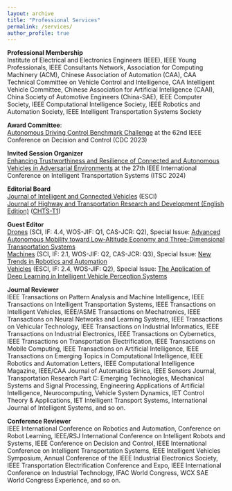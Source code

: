 ```yaml
---
layout: archive
title: "Professional Services"
permalink: /services/
author_profile: true
---
```


**Professional Membership** <br>
Institute of Electrical and Electronics Engineers (IEEE), IEEE Young Professionals, IEEE Consultants Network, Association for Computing Machinery (ACM), Chinese Association of Automation (CAA), CAA Technical Committee on Vehicle Control and Intelligence, CAA Intelligent Vehicle Committee, Chinese Association for Artificial Intelligence (CAAI), China Society of Automotive Engineers (China-SAE), 
IEEE Computer Society, IEEE Computational Intelligence Society, IEEE Robotics and Automation Society, IEEE Intelligent Transportation Systems Society 

**Award Committee**: <br>
[Autonomous Driving Control Benchmark Challenge](https://cdc2023.ieeecss.org/benchmark-challenge/) at the 62nd IEEE Conference on Decision and Control (CDC 2023)

**Invited Session Organizer** <br>
[Enhancing Trustworthiness and Resilience of Connected and Autonomous Vehicles in Adversarial Environments](https://www.researchgate.net/publication/379756126_Enhancing_Trustworthiness_and_Resilience_of_Connected_and_Autonomous_Vehicles_in_Adversarial_Environments) at the 27th IEEE International Conference on Intelligent Transportation Systems (ITSC 2024)

**Editorial Board** <br>
[Journal of Intelligent and Connected Vehicles](https://www.sciopen.com/journal/2399-9802) (ESCI)<br>
[Journal of Highway and Transportation Research and Development (English Edition)](https://www.sciopen.com/journal/join_journal/editorial_board?id=1810149294156099586&issn=2095-6215) ([CHTS-T1](https://www.chts.cn/api-gateway/jpaas-web-server/front/document/download?fileUrl=YW5UzzlvCwcM%2FNHHX%2FtT6HfHtWGzGg2UFz59kH79bawZkWvigqaSwEVYznrbKh%2Fmx0LE1LfLLR5Xrg8OchhShNIykwcLI8pvlMOf0ZsB7JPvZ5m9IR3iij0AZweA2Jwm2OOG%2F4X5oszFcBnOaHsCBandxDdyeA7gjgqA2Yd5gbc%3D&fileName=%E5%85%B3%E4%BA%8E%E3%80%8A%E5%85%AC%E8%B7%AF%E8%BF%90%E8%BE%93%E9%A2%86%E5%9F%9F%E9%AB%98%E8%B4%A8%E9%87%8F%E7%A7%91%E6%8A%80%E6%9C%9F%E5%88%8A%E5%88%86%E7%BA%A7%E7%9B%AE%E5%BD%95%E3%80%8B%E8%AF%84%E5%AE%A1%E7%BB%93%E6%9E%9C%E7%9A%84%E5%85%AC%E7%A4%BA.pdf))

**Guest Editor** <br>
[Drones](https://www.mdpi.com/journal/drones) (SCI, IF: 4.4, WOS-JIF: Q1, CAS-JCR: Q2), Special Issue: [Advanced Autonomous Mobility toward Low-Altitude Economy and Three-Dimensional Transportation Systems](https://www.mdpi.com/journal/drones/special_issues/4AXW065XBE)<br>
[Machines](https://www.mdpi.com/journal/machines) (SCI, IF: 2.1, WOS-JIF: Q2, CAS-JCR: Q3), Special Issue: [New Trends in Robotics and Automation](https://www.mdpi.com/journal/machines/special_issues/7DR1AL0KQ5)<br>
[Vehicles](https://www.mdpi.com/journal/vehicles) (ESCI, IF: 2.4, WOS-JIF: Q2), Special Issue: [The Application of Deep Learning in Intelligent Vehicle Perception Systems](https://www.mdpi.com/journal/vehicles/special_issues/67IQ41201Z)<br>

**Journal Reviewer** <br>
IEEE Transactions on Pattern Analysis and Machine Intelligence, IEEE Transactions on Intelligent Transportation Systems, IEEE Transactions on Intelligent Vehicles, IEEE/ASME Transactions on Mechatronics, IEEE Transactions on Neural Networks and Learning Systems, IEEE Transactions on Vehicular Technology, IEEE Transactions on Industrial Informatics, IEEE Transactions on Industrial Electronics, IEEE Transactions on Cybernetics, IEEE Transactions on Transportation Electrification, IEEE Transactions on Mobile Computing, IEEE Transactions on Artificial Intelligence, IEEE Transactions on Emerging Topics in Computational Intelligence, IEEE Robotics and Automation Letters, IEEE Computational Intelligence Magazine, IEEE/CAA Journal of Automatica Sinica, IEEE Sensors Journal, Transportation Research Part C: Emerging Technologies, Mechanical Systems and Signal Processing, Engineering Applications of Artificial Intelligence, Neurocomputing, Vehicle System Dynamics, IET Control Theory & Applications, IET Intelligent Transport Systems, International Journal of Intelligent Systems, and so on.

**Conference Reviewer**  <br>
IEEE International Conference on Robotics and Automation, Conference on Robot Learning, IEEE/RSJ International Conference on Intelligent Robots and Systems, IEEE Conference on Decision and Control, IEEE International Conference on Intelligent Transportation Systems, IEEE Intelligent Vehicles Symposium, Annual Conference of the IEEE Industrial Electronics Society, IEEE Transportation Electrification Conference and Expo, IEEE International Conference on Industrial Technology, IFAC World Congress, WCX SAE World Congress Experience, and so on.


